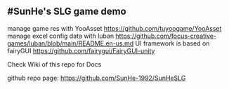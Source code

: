 #SunHe's SLG game demo
---
manage game res with YooAsset https://github.com/tuyoogame/YooAsset
manage excel config data with luban https://github.com/focus-creative-games/luban/blob/main/README.en-us.md
UI framework is based on fairyGUI https://github.com/fairygui/FairyGUI-unity

Check Wiki of this repo for Docs 

github repo page:
https://github.com/SunHe-1992/SunHeSLG
